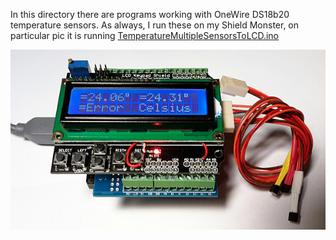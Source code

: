 In this directory there are programs working with OneWire DS18b20 temperature sensors.
As always, I run these on my Shield Monster, on particular pic it is running [TemperatureMultipleSensorsToLCD.ino](TemperatureMultipleSensorsToLCD.ino) 

![Shield Monster measuring temperature](../../Pic/20170612_011324-1a.jpg?raw=true "Squeezing information onto 16x2 LCD")

  
